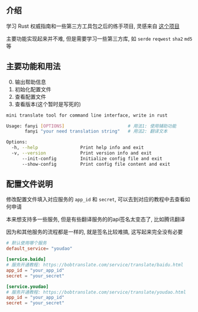 ## 介绍

学习 Rust 权威指南和一些第三方工具包之后的练手项目,
灵感来自 [这个项目](https://github.com/afc163/fanyi)

主要功能实现起来并不难, 但是需要学习一些第三方库, 如 `serde` `reqwest` `sha2` `md5` 等

## 主要功能和用法

0. 输出帮助信息
1. 初始化配置文件
2. 查看配置文件
3. 查看版本(这个暂时是写死的)

```sh
mini translate tool for command line interface, write in rust

Usage: fanyi [OPTIONS]                        # 用法1: 使用辅助功能
       fanyi "your need translation string"   # 用法2: 翻译文本

Options:
  -h, --help                Print help info and exit
  -v, --version             Print version info and exit
      --init-config         Initialize config file and exit
      --show-config         Print config file content and exit
```

## 配置文件说明

修改配置文件填入对应服务的 `app_id` 和 `secret`, 可以去到对应的教程中去查看如何申请

本来想支持多一些服务, 但是有些翻译服务的的api签名太变态了, 比如腾讯翻译

因为和其他服务的流程都是一样的, 就是签名比较难搞, 这写起来完全没有必要

```toml
# 默认使用哪个服务
default_service= "youdao"

[service.baidu]
# 服务开通教程: https://bobtranslate.com/service/translate/baidu.html
app_id = "your_app_id"
secret = "your_secret"

[service.youdao]
# 服务开通教程: https://bobtranslate.com/service/translate/youdao.html
app_id = "your_app_id"
secret = "your_secret"
```
